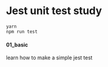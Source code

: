 # Jest unit test study

```
yarn
npm run test
```

#### 01_basic
learn how to make a simple jest test
